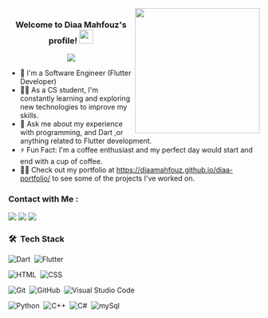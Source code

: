 
<img width="250" align="right" src="https://c.tenor.com/_DOBjnGspYAAAAAM/code-coding.gif">

<h3 align="center">
  Welcome to Diaa Mahfouz's profile!
  <img src="https://media.giphy.com/media/hvRJCLFzcasrR4ia7z/giphy.gif" width="28">
</h3>

<!-- Typing SVG by DenverCoder1 - https://github.com/DenverCoder1/readme-typing-svg -->
<p align="center">
  <a href="https://github.com/DenverCoder1/readme-typing-svg"><img src="https://readme-typing-svg.herokuapp.com/?lines=Flutter%20developer;Always%20learning%20new%20things&font=Fira%20Code&center=true&width=440&height=45&color=f75c7e&vCenter=true&size=22"></a>
</p> 

- 🏢 I'm a Software Engineer (Flutter Developer) 
- 👨‍💻 As a CS student, I'm constantly learning and exploring new technologies to improve my skills.
- 💬 Ask me about my experience with programming, and Dart ,or anything related to Flutter development.
- ⚡ Fun Fact: I'm a coffee enthusiast and my perfect day would start and end with a cup of coffee.
- 👨‍💻 Check out my portfolio at https://diaamahfouz.github.io/diaa-portfolio/ to see some of the projects I've worked on.


### Contact with Me :

<a href="https://www.linkedin.com/in/diaa-mahfouz-bb911b25b" target="_blank"><img src="https://img.shields.io/badge/-Diaa%20Mahfouz-0077B5?style=for-the-badge&logo=Linkedin&logoColor=white"/></a>
<a href="https://wa.me/+201012819721" target="_blank"><img src="https://img.shields.io/badge/-Diaa%20Mahfouz-0077B5?style=for-the-badge&logo=Whatsapp&logoColor=white"/></a>
<a href="https://bio.link/diaamahf" target="_blank"><img src="https://img.shields.io/badge/-Diaa%20Mahfouz-0077B5?style=for-the-badge&logo=Links&logoColor=white"/></a>

### 🛠 &nbsp;Tech Stack



![Dart](https://img.shields.io/badge/-Dart-05122A?style=flat&logo=Dart&logoColor=1572B6)&nbsp;
![Flutter](https://img.shields.io/badge/-Flutter-05122A?style=flat&logo=Flutter&logoColor=1572B6)&nbsp;

![HTML](https://img.shields.io/badge/-HTML-05122A?style=flat&logo=HTML5)&nbsp;
![CSS](https://img.shields.io/badge/-CSS-05122A?style=flat&logo=CSS3&logoColor=1572B6)&nbsp;

![Git](https://img.shields.io/badge/-Git-05122A?style=flat&logo=git)&nbsp;
![GitHub](https://img.shields.io/badge/-GitHub-05122A?style=flat&logo=github)&nbsp;
![Visual Studio Code](https://img.shields.io/badge/-Visual%20Studio%20Code-05122A?style=flat&logo=visual-studio-code&logoColor=007ACC)&nbsp;

![Python](https://img.shields.io/badge/-Python%20-05122A?style=flat&logo=python)&nbsp;
![C++](https://img.shields.io/badge/-C++%20-05122A?style=flat&logo=C++)&nbsp;
![C#](https://img.shields.io/badge/-sharp%20-05122A?style=flat&logo=C#)&nbsp;
![mySql](https://img.shields.io/badge/-mysql%20-05122A?style=flat&logo=mysql)&nbsp;





